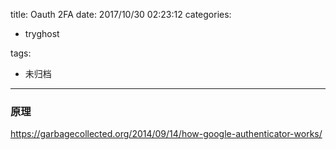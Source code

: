 title: Oauth 2FA
date: 2017/10/30 02:23:12
categories:
 - tryghost

tags:
 - 未归档 



---

### 原理
https://garbagecollected.org/2014/09/14/how-google-authenticator-works/





